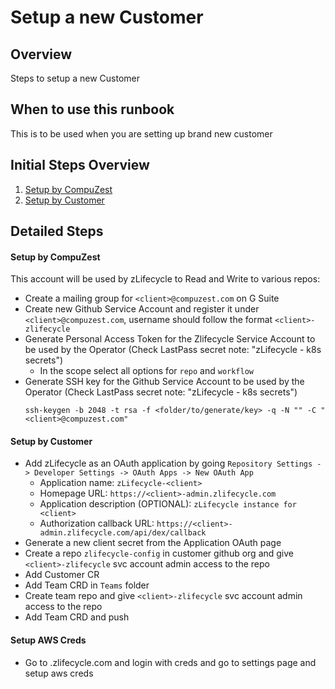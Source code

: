 # Setup a new Customer

## Overview

Steps to setup a new Customer

## When to use this runbook
This is to be used when you are setting up brand new customer

## Initial Steps Overview

1. [Setup by CompuZest](#setup-by-compuzest)
1. [Setup by Customer](#setup-by-customer)

## Detailed Steps

#### Setup by CompuZest
This account will be used by zLifecycle to Read and Write to various repos:

- Create a mailing group for `<client>@compuzest.com` on G Suite
- Create new Github Service Account and register it under `<client>@compuzest.com`, username should follow the format `<client>-zlifecycle`
- Generate Personal Access Token for the Zlifecycle Service Account to be used by the Operator (Check LastPass secret note: "zLifecycle - k8s secrets")
  - In the scope select all options for `repo` and `workflow`
- Generate SSH key for the Github Service Account to be used by the Operator (Check LastPass secret note: "zLifecycle - k8s secrets")
    ```shell script
    ssh-keygen -b 2048 -t rsa -f <folder/to/generate/key> -q -N "" -C "<client>@compuzest.com"
    ```

#### Setup by Customer
- Add zLifecycle as an OAuth application by going `Repository Settings -> Developer Settings -> OAuth Apps -> New OAuth App`
    * Application name: `zLifecycle-<client>`
    * Homepage URL: `https://<client>-admin.zlifecycle.com`
    * Application description (OPTIONAL): `zLifecycle instance for <client>`
    * Authorization callback URL: `https://<client>-admin.zlifecycle.com/api/dex/callback`
- Generate a new client secret from the Application OAuth page
- Create a repo `zlifecycle-config` in customer github org and give `<client>-zlifecycle` svc account admin access to the repo
- Add Customer CR
- Add Team CRD in `Teams` folder
- Create team repo and give `<client>-zlifecycle` svc account admin access to the repo
- Add Team CRD and push


#### Setup AWS Creds
- Go to <client>.zlifecycle.com and login with creds and go to settings page and setup aws creds
